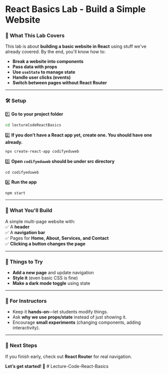 # **React Basics Lab - Build a Simple Website**  

### **📌 What This Lab Covers**  
This lab is about **building a basic website in React** using stuff we've already covered. By the end, you'll know how to:  

- **Break a website into components**  
- **Pass data with props**  
- **Use `useState` to manage state**  
- **Handle user clicks (events)**  
- **Switch between pages without React Router**  

---

### **🛠️ Setup**  
1️⃣ **Go to your project folder**  
```bash
cd lectureCodeReactBasics
```  
2️⃣ **If you don’t have a React app yet, create one. You should have one already.**  
```bash
npx create-react-app codifyeduweb
```  
3️⃣ **Open `codifyeduweb` should be under src directory**  
```
cd codifyeduweb
```  
4️⃣ **Run the app**  
```bash
npm start
```  

---

### **📝 What You'll Build**  
A simple multi-page website with:  
✅ A **header**  
✅ A **navigation bar**  
✅ Pages for **Home, About, Services, and Contact**  
✅ **Clicking a button changes the page**  

---

### **🔧 Things to Try**  
- **Add a new page** and update navigation  
- **Style it** (even basic CSS is fine)  
- **Make a dark mode toggle** using state  

---

### **📌 For Instructors**  
- Keep it **hands-on**—let students modify things.  
- Ask **why we use props/state** instead of just showing it.  
- Encourage **small experiments** (changing components, adding interactivity).  

---

### **🚀 Next Steps**  
If you finish early, check out **React Router** for real navigation.  

**Let’s get started! 🚀**  # Lecture-Code-React-Basics
